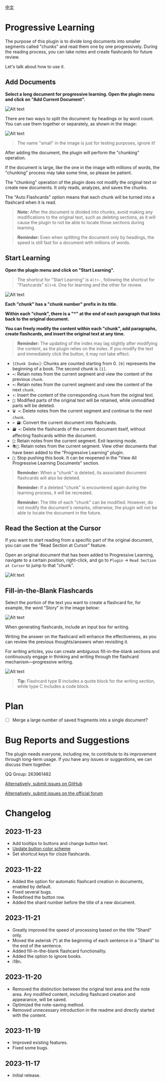 [中文](https://github.com/IAliceBobI/sy-progressive-plugin/blob/main/README_zh_CN.md)

# Progressive Learning

The purpose of this plugin is to divide long documents into smaller segments called "chunks" and read them one by one progressively. During the reading process, you can take notes and create flashcards for future review.

Let's talk about how to use it.

## Add Documents

**Select a long document for progressive learning. Open the plugin menu and click on "Add Current Document".**

![Alt text](assets/addDoc.png)

There are two ways to split the document: by headings or by word count. You can use them together or separately, as shown in the image:

![Alt text](assets/split.png)

> The name "small" in the image is just for testing purposes, ignore it!

After adding the document, the plugin will perform the "chunking" operation.

If the document is large, like the one in the image with millions of words, the "chunking" process may take some time, so please be patient.

The "chunking" operation of the plugin does not modify the original text or create new documents. It only reads, analyzes, and saves the chunks.

The "Auto Flashcards" option means that each chunk will be turned into a flashcard when it is read.

> **Note:** After the document is divided into chunks, avoid making any modifications to the original text, such as deleting sections, as it will cause the plugin to not be able to locate those sections during learning.

> **Reminder:** Even when splitting the document only by headings, the speed is still fast for a document with millions of words.

## Start Learning

**Open the plugin menu and click on "Start Learning".**

> The shortcut for "Start Learning" is `Alt+-`, following the shortcut for "Flashcards" `Alt+0`. One for learning and the other for review.

![Alt text](assets/reading.png)

**Each "chunk" has a "chunk number" prefix in its title.**

**Within each "chunk", there is a "*" at the end of each paragraph that links back to the original document.**

**You can freely modify the content within each "chunk", add paragraphs, create flashcards, and insert the original text at any time.**

> **Reminder:** The updating of the index may lag slightly after modifying the content, as the plugin relies on the index. If you modify the text and immediately click the button, it may not take effect.

* `[Chunk Index]`: Chunks are counted starting from 0. `[0]` represents the beginning of a book. The second chunk is `[1]`.
* `⬅`: Retain notes from the current segment and view the content of the previous `chunk`.
* `➡`: Retain notes from the current segment and view the content of the next `chunk`.
* `⬇`: Insert the content of the corresponding `chunk` from the original text.
* `🧹`: Modified parts of the original text will be retained, while unmodified parts will be deleted.
* `🗑 ➡`: Delete notes from the current segment and continue to the next `chunk`.
* `➡ 🗃`: Convert the current document into flashcards.
* `🗃 ➡`: Delete the flashcards of the current document itself, without affecting flashcards within the document.
* `🏃`: Retain notes from the current segment. Exit learning mode.
* `📚📖`: Retain notes from the current segment. View other documents that have been added to the "Progressive Learning" plugin.
* `🚫`: Stop pushing this book. It can be reopened in the "View All Progressive Learning Documents" section.

> **Reminder:** When a "chunk" is deleted, its associated document flashcards will also be deleted.

> **Reminder:** If a deleted "chunk" is encountered again during the learning process, it will be recreated.

> **Reminder:** The title of each "chunk" can be modified. However, do not modify the document's remarks, otherwise, the plugin will not be able to locate the document in the future.

## Read the Section at the Cursor

If you want to start reading from a specific part of the original document, you can use the "Read Section at Cursor" feature.

Open an original document that has been added to Progressive Learning, navigate to a certain position, right-click, and go to `Plugin` -> `Read Section at Cursor` to jump to that "chunk".

![Alt text](assets/rightClickMenu.png)

## Fill-in-the-Blank Flashcards

Select the portion of the text you want to create a flashcard for, for example, the word "Story" in the image below:

![Alt text](assets/selected.png)

When generating flashcards, include an input box for writing.

Writing the answer on the flashcard will enhance the effectiveness, as you can review the previous thoughts/answers when revisiting it.

For writing articles, you can create ambiguous fill-in-the-blank sections and continuously engage in thinking and writing through the flashcard mechanism—progressive writing.

![Alt text](assets/card.png)

> **Tip:** Flashcard type B includes a quote block for the writing section, while type C includes a code block.

# Plan

- [ ] Merge a large number of saved fragments into a single document?

# Bug Reports and Suggestions

The plugin needs everyone, including me, to contribute to its improvement through long-term usage. If you have any issues or suggestions, we can discuss them together.

QQ Group: 263961482

[Alternatively, submit issues on GitHub](https://github.com/IAliceBobI/sy-progressive-plugin/issues)

[Alternatively, submit issues on the official forum](https://ld246.com/tag/siyuan)

# Changelog

## 2023-11-23

* Add tooltips to buttons and change button text.
* [Update button color scheme](https://github.com/IAliceBobI/sy-progressive-plugin/issues/1)
* Set shortcut keys for cloze flashcards.

## 2023-11-22

* Added the option for automatic flashcard creation in documents, enabled by default.
* Fixed several bugs.
* Redefined the button row.
* Added the shard number before the title of a new document.

## 2023-11-21

* Greatly improved the speed of processing based on the title "Shard" only.
* Moved the asterisk (*) at the beginning of each sentence in a "Shard" to the end of the sentence.
* Added fill-in-the-blank flashcard functionality.
* Added the option to ignore books.
* i18n.

## 2023-11-20

* Removed the distinction between the original text area and the note area. Any modified content, including flashcard creation and appearance, will be saved.
* Optimized the note-saving method.
* Removed unnecessary introduction in the readme and directly started with the content.

## 2023-11-19

* Improved existing features.
* Fixed some bugs.

## 2023-11-17

* Initial release.